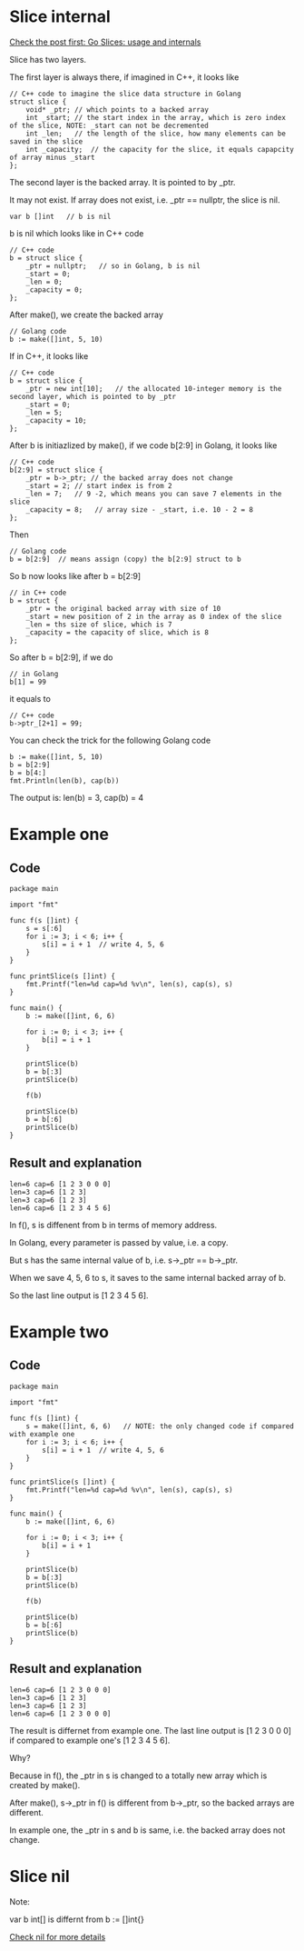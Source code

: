 
# Slice internal

[Check the post first: Go Slices: usage and internals](https://blog.golang.org/slices-intro#:~:text=Slice%20internals&text=It%20consists%20of%20a%20pointer,referred%20to%20by%20the%20slice.)

Slice has two layers.

The first layer is always there, if imagined in C++, it looks like
```
// C++ code to imagine the slice data structure in Golang
struct slice {
	void* _ptr;	// which points to a backed array
	int _start;	// the start index in the array, which is zero index of the slice, NOTE: _start can not be decremented
	int _len;	// the length of the slice, how many elements can be saved in the slice 
	int _capacity;  // the capacity for the slice, it equals capapcity of array minus _start
};
```

The second layer is the backed array. It is pointed to by _ptr.

It may not exist. If array does not exist, i.e. _ptr == nullptr, the slice is nil.
```
var b []int   // b is nil
```

b is nil which looks like in C++ code
```
// C++ code
b = struct slice {
	_ptr = nullptr;   // so in Golang, b is nil
	_start = 0;
	_len = 0;
	_capacity = 0;
};
```

After make(), we create the backed array
```
// Golang code
b := make([]int, 5, 10)
```

If in C++, it looks like
```
// C++ code
b = struct slice {
	_ptr = new int[10];   // the allocated 10-integer memory is the second layer, which is pointed to by _ptr
	_start = 0;
	_len = 5;
	_capacity = 10;
};
```

After b is initiazlized by make(), if we code b[2:9] in Golang, it looks like
```
// C++ code
b[2:9] = struct slice {
	_ptr = b->_ptr; // the backed array does not change
	_start = 2; // start index is from 2
	_len = 7;	// 9 -2, which means you can save 7 elements in the slice
	_capacity = 8;   // array size - _start, i.e. 10 - 2 = 8
};
```

Then 
```
// Golang code
b = b[2:9]  // means assign (copy) the b[2:9] struct to b
```

So b now looks like after b = b[2:9]
```
// in C++ code
b = struct {
	_ptr = the original backed array with size of 10
	_start = new position of 2 in the array as 0 index of the slice
	_len = ths size of slice, which is 7
	_capacity = the capacity of slice, which is 8
};
```

So after b = b[2:9], if we do
```
// in Golang
b[1] = 99
```
it equals to 
```
// C++ code
b->ptr_[2+1] = 99;
```

You can check the trick for the following Golang code
```
b := make([]int, 5, 10)
b = b[2:9]
b = b[4:]
fmt.Println(len(b), cap(b))
```

The output is: len(b) = 3, cap(b) = 4

# Example one
## Code
```
package main

import "fmt"

func f(s []int) {
	s = s[:6]
	for i := 3; i < 6; i++ {
		s[i] = i + 1  // write 4, 5, 6
	}
}

func printSlice(s []int) {
	fmt.Printf("len=%d cap=%d %v\n", len(s), cap(s), s)
}

func main() {
	b := make([]int, 6, 6)

	for i := 0; i < 3; i++ {
		b[i] = i + 1
	}

	printSlice(b)
	b = b[:3]
	printSlice(b)

	f(b)

	printSlice(b)
	b = b[:6]
	printSlice(b)
}
```

## Result and explanation
```
len=6 cap=6 [1 2 3 0 0 0]
len=3 cap=6 [1 2 3]
len=3 cap=6 [1 2 3]
len=6 cap=6 [1 2 3 4 5 6]
```

In f(), s is diffenent from b in terms of memory address. 

In Golang, every parameter is passed by value, i.e. a copy.

But s has the same internal value of b, i.e. s->_ptr == b->_ptr.

When we save 4, 5, 6 to s, it saves to the same internal backed array of b.

So the last line output is [1 2 3 4 5 6].

# Example two

## Code 
```
package main

import "fmt"

func f(s []int) {
	s = make([]int, 6, 6)   // NOTE: the only changed code if compared with example one
	for i := 3; i < 6; i++ {
		s[i] = i + 1  // write 4, 5, 6
	}
}

func printSlice(s []int) {
	fmt.Printf("len=%d cap=%d %v\n", len(s), cap(s), s)
}

func main() {
	b := make([]int, 6, 6)

	for i := 0; i < 3; i++ {
		b[i] = i + 1
	}

	printSlice(b)
	b = b[:3]
	printSlice(b)

	f(b)

	printSlice(b)
	b = b[:6]
	printSlice(b)
}
```

## Result and explanation
```
len=6 cap=6 [1 2 3 0 0 0]
len=3 cap=6 [1 2 3]
len=3 cap=6 [1 2 3]
len=6 cap=6 [1 2 3 0 0 0]
```

The result is differnet from example one. The last line output is [1 2 3 0 0 0] if compared to example one's [1 2 3 4 5 6].

Why?

Because in f(), the _ptr in s is changed to a totally new array which is created by make().

After make(), s->_ptr in f() is different from b->_ptr, so the backed arrays are different.

In example one, the _ptr in s and b is same, i.e. the backed array does not change.

# Slice nil

Note:

var b int[] is differnt from b := []int{}

[Check nil for more details](nil.md)